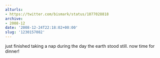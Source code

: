 ```yaml
---
alturls:
- https://twitter.com/bismark/status/1077028818
archive:
- 2008-12
date: '2008-12-24T22:18:02+00:00'
slug: '1230157082'
---
```


just finished taking a nap during the day the earth stood still.  now time for dinner!

